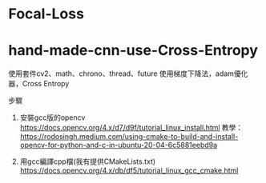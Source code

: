 # Focal-Loss

# hand-made-cnn-use-Cross-Entropy


使用套件cv2、math、chrono、thread、future
使用梯度下降法，adam優化器，Cross Entropy



步驟
1. 安裝gcc版的opencv
 https://docs.opencv.org/4.x/d7/d9f/tutorial_linux_install.html
 教學：https://rodosingh.medium.com/using-cmake-to-build-and-install-opencv-for-python-and-c-in-ubuntu-20-04-6c5881eebd9a

 
2. 用gcc編譯cpp檔(我有提供CMakeLists.txt)
 https://docs.opencv.org/4.x/db/df5/tutorial_linux_gcc_cmake.html
